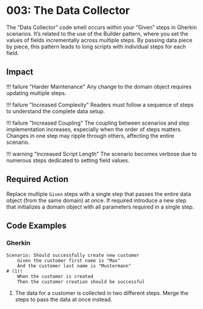 # 003: The Data Collector

The “Data Collector” code smell occurs within your “Given” steps in Gherkin scenarios.
It’s related to the use of the Builder pattern, where you set the values of fields incrementally across multiple steps.
By passing data piece by piece, this pattern leads to long scripts with individual steps for each field.

## Impact
!!! failure "Harder Maintenance"
    Any change to the domain object requires updating multiple steps.

!!! failure "Increased Complexity"
    Readers must follow a sequence of steps to understand the complete data setup.

!!! failure "Increased Coupling" 
    The coupling between scenarios and step implementation increases, especially when the order of steps matters. Changes in one step may ripple through others, affecting the entire scenario.

!!! warning "Increased Script Length"
    The scenario becomes verbose due to numerous steps dedicated to setting field values.

## Required Action
Replace multiple `Given` steps with a single step that passes the entire data object (from the same domain) at once. If required introduce a new step that initializes a domain object with all parameters required in a single step.

## Code Examples

### Gherkin
```gherkin
Scenario: Should successfully create new customer
    Given the customer first name is "Max"
    And the customer last name is "Mustermann"
# (1)!
    When the customer is created
    Then the customer creation should be successful
```

1. The data for a customer is collected in two different steps. Merge the steps to pass the data at once instead.
